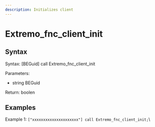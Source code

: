 ```yaml
---
description: Initializes client
---
```


# Extremo\_fnc\_client\_init
## Syntax

Syntax: \[BEGuid] call Extremo\_fnc\_client\_init

Parameters:

* string BEGuid

Return: boolen

## Examples

Example 1: `["xxxxxxxxxxxxxxxxxxxxx"] call Extremo_fnc_client_init;`\
